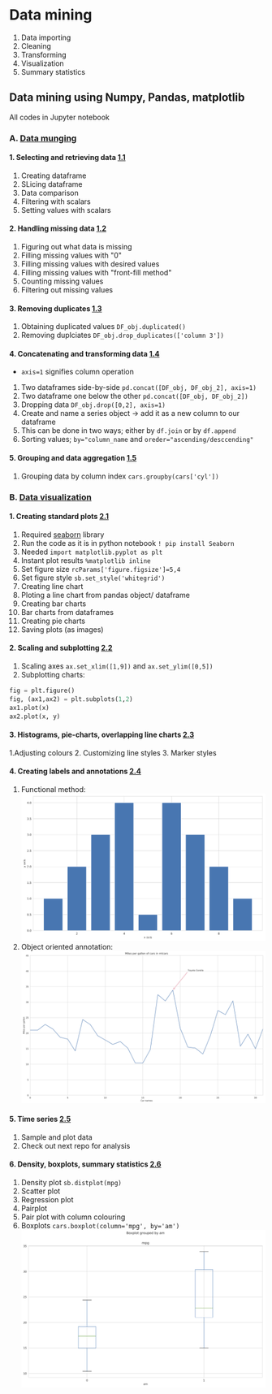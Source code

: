 # Data mining

1. Data importing
2. Cleaning
3. Transforming
4. Visualization
5. Summary statistics


## Data mining using Numpy, Pandas, matplotlib
All codes in Jupyter notebook

### A. [Data munging](https://github.com/Adhira-Deogade/Data-mining/tree/master/Data%20munging)

#### 1. Selecting and retrieving data [1.1](https://github.com/Adhira-Deogade/Data-mining/blob/master/Data%20munging/1.%20Selecting%20and%20retrieving%20data.ipynb)
  1. Creating dataframe
  2. SLicing dataframe
  3. Data comparison
  4. Filtering with scalars
  5. Setting values with scalars
     
#### 2. Handling missing data [1.2](https://github.com/Adhira-Deogade/Data-mining/blob/master/Data%20munging/2.%20Handling%20missing%20data.ipynb)
  1. Figuring out what data is missing
  2. Filling missing values with "0"
  3. Filling missing values with desired values
  4. Filling missing values with "front-fill method"
  5. Counting missing values
  6. Filtering out missing values

#### 3. Removing duplicates [1.3](https://github.com/Adhira-Deogade/Data-mining/blob/master/Data%20munging/3.%20Removing%20duplicates.ipynb)
   1. Obtaining duplicated values ```DF_obj.duplicated()```
   2. Removing duplciates ```DF_obj.drop_duplicates(['column 3'])```
   
#### 4. Concatenating and transforming data [1.4](https://github.com/Adhira-Deogade/Data-mining/blob/master/Data%20munging/4.%20Concatenating%20and%20transforming%20data.ipynb)
   - ```axis=1``` signifies column operation
  1. Two dataframes side-by-side ```pd.concat([DF_obj, DF_obj_2], axis=1)```
  2. Two dataframe one below the other ```pd.concat([DF_obj, DF_obj_2])```
  3. Dropping data ```DF_obj.drop([0,2], axis=1)```
  4. Create and name a series object -> add it as a new column to our dataframe
  5. This can be done in two ways; either by ```df.join``` or by ```df.append```
  6. Sorting values; ```by="column_name``` and ```oreder="ascending/desccending"```
  
#### 5. Grouping and data aggregation [1.5](https://github.com/Adhira-Deogade/Data-mining/blob/master/Data%20munging/5.%20Grouping%20and%20data%20aggregation.ipynb)
  1. Grouping data by column index ```cars.groupby(cars['cyl'])```
  
### B. [Data visualization](https://github.com/Adhira-Deogade/Data-mining/tree/master/Visualization)

#### 1. Creating standard plots [2.1](https://github.com/Adhira-Deogade/Data-mining/blob/master/Visualization/1.%20Creating%20standard%20plots.ipynb)
  1. Required [seaborn](https://seaborn.pydata.org/) library
  2. Run the code as it is in python notebook ```! pip install Seaborn```
  3. Needed ```import matplotlib.pyplot as plt```
  4. Instant plot results ```%matplotlib inline ```
  5. Set figure size ```rcParams['figure.figsize']=5,4```
  6. Set figure style ```sb.set_style('whitegrid')```
  7. Creating line chart
  8. Ploting a line chart from pandas object/ dataframe
  9. Creating bar charts
  10. Bar charts from dataframes
  11. Creating pie charts
  12. Saving plots (as images)

#### 2. Scaling and subplotting [2.2](https://github.com/Adhira-Deogade/Data-mining/blob/master/Visualization/2.%20Scaling%20and%20subplotting.ipynb)
  1. Scaling axes ```ax.set_xlim([1,9])``` and ```ax.set_ylim([0,5])```
  2. Subplotting charts:
  ```python
  fig = plt.figure()
  fig, (ax1,ax2) = plt.subplots(1,2)
  ax1.plot(x)
  ax2.plot(x, y)
```
#### 3. Histograms, pie-charts, overlapping line charts [2.3](https://github.com/Adhira-Deogade/Data-mining/blob/master/Visualization/3.%20Histograms%2C%20piecharts%2C%20overlapping%20line%20charts.ipynb)
  1.Adjusting colours
  2. Customizing line styles
  3. Marker styles
  
#### 4. Creating labels and annotations [2.4](https://github.com/Adhira-Deogade/Data-mining/blob/master/Visualization/4.%20Creating%20labels%20and%20annotation.ipynb)
  1. Functional method:
  ![Image of functional method](https://github.com/Adhira-Deogade/Data-mining/blob/master/Images/hist.jpg)
  2. Object oriented annotation:
  ![Annotation image](https://github.com/Adhira-Deogade/Data-mining/blob/master/Images/cars.jpg)
  
#### 5. Time series [2.5](https://github.com/Adhira-Deogade/Data-mining/blob/master/Visualization/5.%20Time%20series.ipynb)
  1. Sample and plot data
  2. Check out next repo for analysis

#### 6. Density, boxplots, summary statistics [2.6](https://github.com/Adhira-Deogade/Data-mining/blob/master/Visualization/6.%20Density%2C%20boxplots%2C%20summary%20statistics.ipynb)
  1. Density plot ```sb.distplot(mpg)```
  2. Scatter plot
  3. Regression plot
  4. Pairplot
  5. Pair plot with column colouring
  6. Boxplots ```cars.boxplot(column='mpg', by='am')```
  ![Boxplot image](https://github.com/Adhira-Deogade/Data-mining/blob/master/Images/boxplot.jpg)
